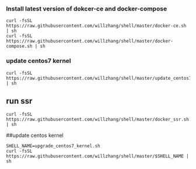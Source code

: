 ### Install latest version of dokcer-ce and docker-compose
```
curl -fsSL https://raw.githubusercontent.com/willzhang/shell/master/docker-ce.sh | sh
curl -fsSL https://raw.githubusercontent.com/willzhang/shell/master/docker-compose.sh | sh
```


### update centos7 kernel
```
curl -fsSL https://raw.githubusercontent.com/willzhang/shell/master/update_centos7_kernel.sh | sh
```

## run ssr
```
curl -fsSL https://raw.githubusercontent.com/willzhang/shell/master/docker_ssr.sh | sh
```


##update centos kernel
```
SHELL_NAME=upgrade_centos7_kernel.sh
curl -fsSL https://raw.githubusercontent.com/willzhang/shell/master/$SHELL_NAME | sh
```
